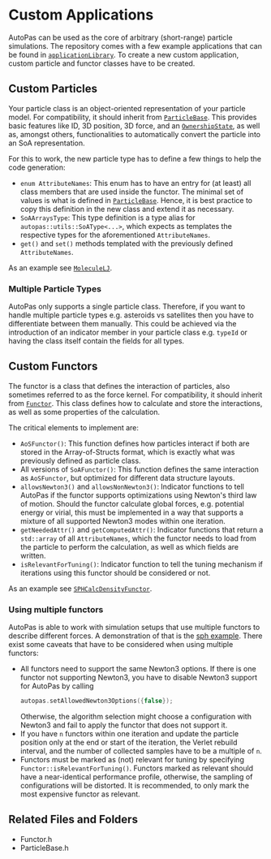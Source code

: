 # Custom Applications

AutoPas can be used as the core of arbitrary (short-range) particle simulations.
The repository comes with a few example applications that can be found in [`applicationLibrary`](https://github.com/AutoPas/AutoPas/blob/master/applicationLibrary). 
To create a new custom application, custom particle and functor classes have to be created. 

## Custom Particles
Your particle class is an object-oriented representation of your particle model.
For compatibility, it should inherit from [`ParticleBase`](https://github.com/AutoPas/AutoPas/blob/master/src/autopas/particles/ParticleBase.h).
This provides basic features like ID, 3D position, 3D force, and an [`OwnershipState`](https://github.com/AutoPas/AutoPas/blob/master/docs/userdoc/ParticleOwnershipModel.md), as well as, amongst others, functionalities to automatically convert the particle into an SoA representation.

For this to work, the new particle type has to define a few things to help the code generation:
- `enum AttributeNames`:
  This enum has to have an entry for (at least) all class members that are used inside the functor.
  The minimal set of values is what is defined in [`ParticleBase`](https://github.com/AutoPas/AutoPas/blob/master/src/autopas/particles/ParticleBase.h).
  Hence, it is best practice to copy this definition in the new class and extend it as necessary.
- `SoAArraysType`:
  This type definition is a type alias for `autopas::utils::SoAType<...>`, which expects as templates the respective types for the aforementioned `AttributeNames`.
- `get()` and `set()` methods templated with the previously defined `AttributeNames`.

As an example see [`MoleculeLJ`](https://github.com/AutoPas/AutoPas/blob/master/applicationLibrary/molecularDynamics/molecularDynamicsLibrary/MoleculeLJ.h).

### Multiple Particle Types
AutoPas only supports a single particle class.
Therefore, if you want to handle multiple particle types e.g. asteroids vs satellites then you have to differentiate between them manually.
This could be achieved via the introduction of an indicator member in your particle class e.g. `typeId` or having the class itself contain the fields for all types.

## Custom Functors
The functor is a class that defines the interaction of particles, also sometimes referred to as the force kernel.
For compatibility, it should inherit from [`Functor`](https://github.com/AutoPas/AutoPas/blob/master/src/autopas/pairwiseFunctors/Functor.h).
This class defines how to calculate and store the interactions, as well as some properties of the calculation.

The critical elements to implement are:
- `AoSFunctor()`:
  This function defines how particles interact if both are stored in the Array-of-Structs format, which is exactly what was previously defined as particle class.
- All versions of `SoAFunctor()`:
  This function defines the same interaction as `AoSFunctor`, but optimized for different data structure layouts.
- `allowsNewton3()` and `allowsNonNewton3()`:
  Indicator functions to tell AutoPas if the functor supports optimizations using Newton's third law of motion.
  Should the functor calculate global forces, e.g. potential energy or virial, this must be implemented in a way that supports a mixture of all supported Newton3 modes within one iteration.
- `getNeededAttr()` and `getComputedAttr()`:
  Indicator functions that return a `std::array` of all `AttributeNames`, which the functor needs to load from the particle to perform the calculation, as well as which fields are written.
- `isRelevantForTuning()`:
  Indicator function to tell the tuning mechanism if iterations using this functor should be considered or not.

As an example see [`SPHCalcDensityFunctor`](https://github.com/AutoPas/AutoPas/blob/master/applicationLibrary/sph/SPHLibrary/SPHCalcDensityFunctor.h).

### Using multiple functors
AutoPas is able to work with simulation setups that use multiple functors to describe different forces.
A demonstration of that is the [sph example](https://github.com/AutoPas/AutoPas/blob/master/examples/sph/).
There exist some caveats that have to be considered when using multiple functors:
* All functors need to support the same Newton3 options.
  If there is one functor not supporting Newton3, you have to disable Newton3 support for AutoPas by calling
  ```cpp
  autopas.setAllowedNewton3Options({false});
  ```
  Otherwise, the algorithm selection might choose a configuration with Newton3 and fail to apply the functor that does not support it.
* If you have `n` functors within one iteration and update the particle position only at the end or start of the iteration,
  the Verlet rebuild interval, and the number of collected samples have to be a multiple of `n`.
* Functors must be marked as (not) relevant for tuning by specifying `Functor::isRelevantForTuning()`.
  Functors marked as relevant should have a near-identical performance profile, otherwise, the sampling of configurations will be distorted.
  It is recommended, to only mark the most expensive functor as relevant.

## Related Files and Folders
- Functor.h
- ParticleBase.h
